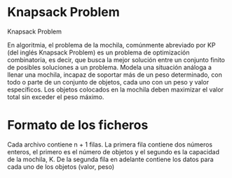 # Knapsack Problem
Knapsack Problem

En algoritmia, el problema de la mochila, comúnmente abreviado por KP (del inglés Knapsack Problem) es un problema de optimización combinatoria, es decir, que busca la mejor solución entre un conjunto finito de posibles soluciones a un problema. Modela una situación análoga a llenar una mochila, incapaz de soportar más de un peso determinado, con todo o parte de un conjunto de objetos, cada uno con un peso y valor específicos. Los objetos colocados en la mochila deben maximizar el valor total sin exceder el peso máximo.

# Formato de los ficheros
Cada archivo contiene n + 1 filas. La primera fila contiene dos números enteros, el primero es el número de objetos y el segundo es la capacidad de la mochila, K. De la segunda fila en adelante contiene los datos para cada uno de los objetos (valor, peso)
